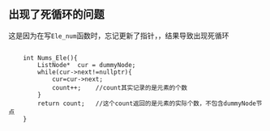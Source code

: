 ## 出现了死循环的问题

这是因为在写`Ele_num`函数时，忘记更新了指针，，结果导致出现死循环

```

    int Nums_Ele(){
        ListNode*  cur = dummyNode;
        while(cur->next!=nullptr){
            cur=cur->next;
            count++;    //count其实记录的是元素的个数
        } 
        return count;   //这个count返回的是元素的实际个数，不包含dummyNode节点
    }
```
